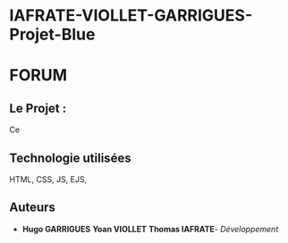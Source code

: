 # IAFRATE-VIOLLET-GARRIGUES-Projet-Blue

# FORUM #

## Le Projet :

Ce 

## Technologie utilisées
HTML, CSS, JS, EJS, 

## Auteurs
* **Hugo GARRIGUES** **Yoan VIOLLET** **Thomas IAFRATE**- *Développement* 